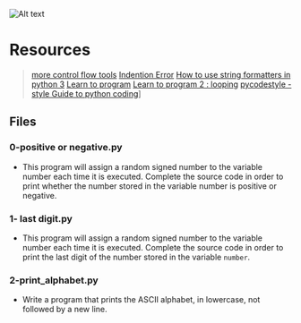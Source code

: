 ![Alt text](https://s3.amazonaws.com/intranet-projects-files/holbertonschool-higher-level_programming+/233/code.png)

# Resources

> [more control flow tools](https://docs.python.org/3/tutorial/controlflow.html)
> [Indention Error](https://www.youtube.com/watch?v=1QXOd2ZQs-Q)
> [How to use string formatters in python 3](https://www.digitalocean.com/community/tutorials/how-to-use-string-formatters-in-python-3)
> [Learn to program](https://www.youtube.com/playlist?list=PLGLfVvz_LVvTn3cK5e6LjhgGiSeVlIRwt)
> [Learn to program 2 : looping](https://www.youtube.com/playlist?list=PLGLfVvz_LVvTn3cK5e6LjhgGiSeVlIRwt)
> [pycodestyle - style Guide to python coding](https://pypi.org/project/pycodestyle)]

## Files

### 0-positive or negative.py

* This program will assign a random signed number to the variable number each time it is executed. Complete the source code in order to print whether the number stored in the variable number is positive or negative.

### 1- last digit.py

* This program will assign a random signed number to the variable number each time it is executed. Complete the source code in order to print the last digit of the number stored in the variable `number`.

### 2-print_alphabet.py

* Write a program that prints the ASCII alphabet, in lowercase, not followed by a new line.


